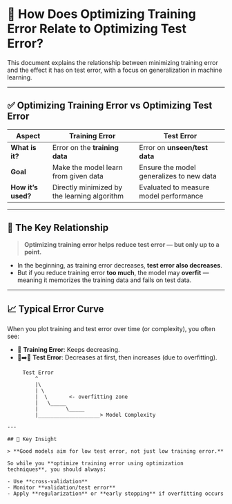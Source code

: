 # 📘 How Does Optimizing Training Error Relate to Optimizing Test Error?

This document explains the relationship between minimizing training error and the effect it has on test error, with a focus on generalization in machine learning.

---

## ✅ Optimizing Training Error vs Optimizing Test Error

| Aspect             | Training Error                               | Test Error                               |
| ------------------ | -------------------------------------------- | ---------------------------------------- |
| **What is it?**    | Error on the **training data**               | Error on **unseen/test data**            |
| **Goal**           | Make the model learn from given data         | Ensure the model generalizes to new data |
| **How it’s used?** | Directly minimized by the learning algorithm | Evaluated to measure model performance   |

---

## 🎯 The Key Relationship

> **Optimizing training error helps reduce test error — but only up to a point.**

- In the beginning, as training error decreases, **test error also decreases**.
- But if you reduce training error **too much**, the model may **overfit** — meaning it memorizes the training data and fails on test data.

---

## 📈 Typical Error Curve

When you plot training and test error over time (or complexity), you often see:

- 🔽 **Training Error**: Keeps decreasing.
- 🔽➡️🔼 **Test Error**: Decreases at first, then increases (due to overfitting).

```text
     Test Error
         ^
         |\
         | \
         |  \       <- overfitting zone
         |   \_____
         |         \_____
         |____________________> Model Complexity

---

## 🧠 Key Insight

> **Good models aim for low test error, not just low training error.**

So while you **optimize training error using optimization techniques**, you should always:

- Use **cross-validation**
- Monitor **validation/test error**
- Apply **regularization** or **early stopping** if overfitting occurs
```
